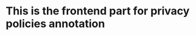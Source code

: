 This is the frontend part for privacy policies annotation
=========================================================
